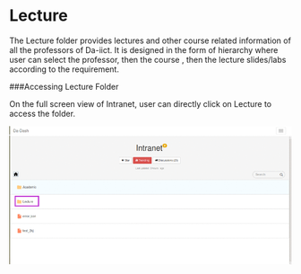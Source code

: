 # Lecture

The Lecture folder provides lectures and other course related information of all the professors of Da-iict. It is designed in the form of hierarchy where user can select the professor, then the course , then the lecture slides/labs according to the requirement.

###Accessing Lecture Folder

On the full screen view of Intranet, user can directly click on Lecture to access the folder.

![](Lecture.png)
